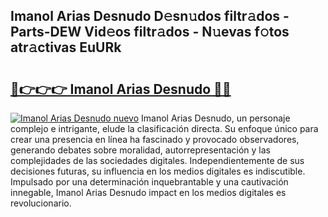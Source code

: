 ## Imanol Arias Desnudo D𝚎sn𝚞dos filtr𝚊dos - Parts-DEW Vid𝚎os filtr𝚊dos - N𝚞evas f𝚘tos atr𝚊ctivas EuURk

# <h2><a href="http://mb1r05o.tromn.icu/?c=Imanol+Arias+Desnudo">🔗👉👉👉 Imanol Arias Desnudo 🔗🔗</a></h2>

[![Imanol Arias Desnudo nuevo](https://i.imgur.com/pEAQMta.gif)](http://mb1r05o.tromn.icu/?c=Imanol+Arias+Desnudo)
Imanol Arias Desnudo, un personaje complejo e intrigante, elude la clasificación directa. Su enfoque único para crear una presencia en línea ha fascinado y provocado observadores, generando debates sobre moralidad, autorrepresentación y las complejidades de las sociedades digitales. Independientemente de sus decisiones futuras, su influencia en los medios digitales es indiscutible. Impulsado por una determinación inquebrantable y una cautivación innegable, Imanol Arias Desnudo impact en los medios digitales es revolucionario.
